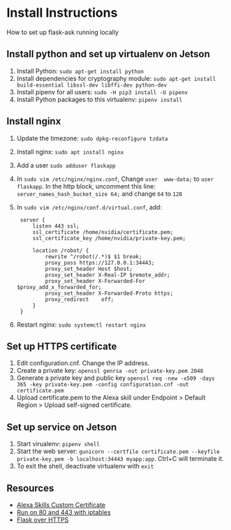 # Install Instructions

How to set up flask-ask running locally

## Install python and set up virtualenv on Jetson

1. Install Python: `sudo apt-get install python`
1. Install dependencies for cryptography module: `sudo apt-get install build-essential libssl-dev libffi-dev python-dev`
1. Install pipenv for all users: `sudo -H pip3 install -U pipenv`
1. Install Python packages to this virtualenv: `pipenv install`

## Install nginx

1. Update the timezone: `sudo dpkg-reconfigure tzdata`
1. Install nginx: `sudo apt install nginx`
1. Add a user `sudo adduser flaskapp`
1. In `sudo vim /etc/nginx/nginx.conf`, Change `user  www-data;` to `user  flaskapp`. In the http block, uncomment this line: `server_names_hash_bucket_size 64;` and change `64` to `128`
1. In `sudo vim /etc/nginx/conf.d/virtual.conf`, add:

        server {
            listen 443 ssl;
            ssl_certificate /home/nvidia/certificate.pem;
            ssl_certificate_key /home/nvidia/private-key.pem;

            location /robot/ {
                rewrite ^/robot(/.*)$ $1 break;
                proxy_pass https://127.0.0.1:34443;
                proxy_set_header Host $host;
                proxy_set_header X-Real-IP $remote_addr;
                proxy_set_header X-Forwarded-For $proxy_add_x_forwarded_for;
                proxy_set_header X-Forwarded-Proto https;
                proxy_redirect    off;
            }
        }

1. Restart nginx: `sudo systemctl restart nginx`

## Set up HTTPS certificate

1. Edit configuration.cnf. Change the IP address.
1. Create a private key: `openssl genrsa -out private-key.pem 2048`
1. Generate a private key and public key `openssl req -new -x509 -days 365 -key private-key.pem -config configuration.cnf -out certificate.pem`
1. Upload certificate.pem to the Alexa skill under Endpoint > Default Region > Upload self-signed certificate.

## Set up service on Jetson

1. Start virualenv: `pipenv shell`
1. Start the web server: `gunicorn --certfile certificate.pem --keyfile private-key.pem -b localhost:34443 myapp:app`. Ctrl+C will terminate it.
1. To exit the shell, deactivate virtualenv with `exit`

## Resources

* [Alexa Skills Custom Certificate](https://developer.amazon.com/docs/custom-skills/test-a-custom-skill.html#h2_sslcert)
* [Run on 80 and 443 with iptables](https://wiki.jenkins.io/display/JENKINS/Running+Jenkins+on+Port+80+or+443+using+iptables)
* [Flask over HTTPS](https://blog.miguelgrinberg.com/post/running-your-flask-application-over-https)